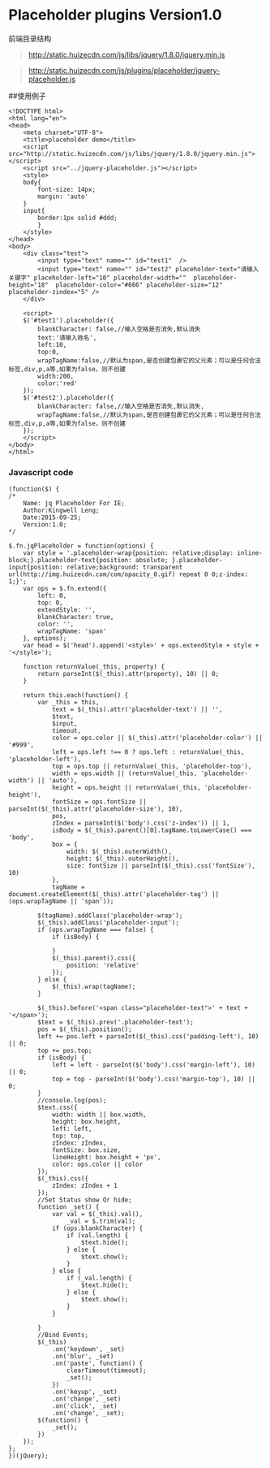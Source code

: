 # Placeholder plugins Version1.0

前端目录结构
   
> http://static.huizecdn.com/js/libs/jquery/1.8.0/jquery.min.js

> http://static.huizecdn.com/js/plugins/placeholder/jquery-placeholder.js
	
##使用例子
	
	<!DOCTYPE html>
	<html lang="en">
	<head>
		<meta charset="UTF-8">
		<title>placeholder demo</title>
		<script src="http://static.huizecdn.com/js/libs/jquery/1.8.0/jquery.min.js"></script>
		<script src="../jquery-placeholder.js"></script>
		<style>
		body{
			font-size: 14px;
			margin: 'auto'
		}
		input{
			border:1px solid #ddd;
			}
		</style>
	</head>
	<body>
		<div class="test">
			<input type="text" name="" id="test1"  />
			<input type="text" name="" id="test2" placeholder-text="请输入关键字" placeholder-left="10" placeholder-width=""  placeholder-height="18"  placeholder-color="#666" placeholder-size="12"  placeholder-zindex="5" />
		</div>
		
		<script>
		$('#test1').placeholder({
			blankCharacter: false,//输入空格是否消失,默认消失
			text:'请输入姓名',
			left:10,
			top:0,
			wrapTagName:false,//默认为span,是否创建包裹它的父元素；可以是任何合法标签,div,p,a等,如果为false，则不创建
			width:200,
			color:'red'
		});
		$('#test2').placeholder({
			blankCharacter: false,//输入空格是否消失,默认消失,
			wrapTagName:false,//默认为span,是否创建包裹它的父元素；可以是任何合法标签,div,p,a等,如果为false，则不创建
		});
		</script>
	</body>
	</html>

### Javascript code

	(function($) {
	/*
		Name: jq Placeholder For IE;
		Author:Kingwell Leng;
		Date:2015-09-25;
		Version:1.0;
	*/

	$.fn.jqPlaceholder = function(options) {
		var style = '.placeholder-wrap{position: relative;display: inline-block;}.placeholder-text{position: absolute; }.placeholder-input{position: relative;background: transparent url(http://img.huizecdn.com/com/opacity_0.gif) repeat 0 0;z-index: 1;}';
		var ops = $.fn.extend({
			left: 0,
			top: 0,
			extendStyle: '',
			blankCharacter: true,
			color: '',
			wrapTagName: 'span'
		}, options);
		var head = $('head').append('<style>' + ops.extendStyle + style + '</style>');

		function returnValue(_this, property) {
			return parseInt($(_this).attr(property), 10) || 0;
		}

		return this.each(function() {
			var _this = this,
				text = $(_this).attr('placeholder-text') || '',
				$text,
				$input,
				timeout,
				color = ops.color || $(_this).attr('placeholder-color') || '#999',
				left = ops.left !== 0 ? ops.left : returnValue(_this, 'placeholder-left'),
				top = ops.top || returnValue(_this, 'placeholder-top'),
				width = ops.width || (returnValue(_this, 'placeholder-width') || 'auto'),
				height = ops.height || returnValue(_this, 'placeholder-height'),
				fontSize = ops.fontSize || parseInt($(_this).attr('placeholder-size'), 10),
				pos,
				zIndex = parseInt($('body').css('z-index')) || 1,
				isBody = $(_this).parent()[0].tagName.toLowerCase() === 'body',
				box = {
					width: $(_this).outerWidth(),
					height: $(_this).outerHeight(),
					size: fontSize || parseInt($(_this).css('fontSize'), 10)
				},
				tagName = document.createElement($(_this).attr('placeholder-tag') || (ops.wrapTagName || 'span'));

			$(tagName).addClass('placeholder-wrap');
			$(_this).addClass('placeholder-input');
			if (ops.wrapTagName === false) {
				if (isBody) {

				}
				$(_this).parent().css({
					position: 'relative'
				});
			} else {
				$(_this).wrap(tagName);
			}

			$(_this).before('<span class="placeholder-text">' + text + '</span>');
			$text = $(_this).prev('.placeholder-text');
			pos = $(_this).position();
			left += pos.left + parseInt($(_this).css('padding-left'), 10) || 0;
			top += pos.top;
			if (isBody) {
				left = left - parseInt($('body').css('margin-left'), 10) || 0;
				top = top - parseInt($('body').css('margin-top'), 10) || 0;
			}
			//console.log(pos);
			$text.css({
				width: width || box.width,
				height: box.height,
				left: left,
				top: top,
				zIndex: zIndex,
				fontSize: box.size,
				lineHeight: box.height + 'px',
				color: ops.color || color
			});
			$(_this).css({
				zIndex: zIndex + 1
			});
			//Set Status show Or hide;
			function _set() {
				var val = $(_this).val(),
					_val = $.trim(val);
				if (ops.blankCharacter) {
					if (val.length) {
						$text.hide();
					} else {
						$text.show();
					}
				} else {
					if (_val.length) {
						$text.hide();
					} else {
						$text.show();
					}
				}

			}
			//Bind Events;
			$(_this)
				.on('keydown', _set)
				.on('blur', _set)
				.on('paste', function() {
					clearTimeout(timeout);
					_set();
				})
				.on('keyup', _set)
				.on('change', _set)
				.on('click', _set)
				.on('change', _set);
			$(function() {
				_set();
			})
		});
	};
	})(jQuery);
